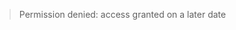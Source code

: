 > Permission denied: access granted on a later date


<!-- # Data loss

## Read: How does the lab protect you against data loss?

### The 3-2-1 Backup


### Specifics
#### Data entered into REDCap
Data entered into REDCap is automatically saved the moment it is entered.

Our REDCap database is housed on the University of Pennsylvania's `redcap.med.upenn.edu` server and is professionally maintained and backed up by UPenn staff.  Our REDCap database is also backed up to the secure `ChildLangLab Cloud`. Data is exported for analysis to our lab's secure Penn+Box (each project has a `deidentified-data` folder for this purpose) which is backed up to the `yellow-brick-road`, an external hard-drive in Katie's office, and to the `ChildLangLab Cloud`.

#### Auto-generated data
We you run an experiment, a folder is automatically created inside the experiment's `data` folder labeled with the experiment id, participant id, and date and time of the study (e.g., 1000-S001-2018-07-07-123455).  Inside this folder, details of the experiment are automatically saved, including which experimental condition was run, what the participant was exposed to, and what test items the participant received.  After the experiment, experimenter's are asked to make a **copy** of this folder and upload it to the `ChildLangLab-confidential-data` folder in our Penn+Box.  

Everything in our secure Penn+Box is backed up to the `yellow-brick-road` and to the `ChildLangLab Cloud`.

#### Uploaded data
In addition to the uploaded copy of an experiment's auto-generated data, experimenters are also required to save any audio or video files associated with a participant to that participant's confidential folder (auto-generated by the experiment, see [Auto-generated data](#auto-generated-data)in the Penn+Box `ChildLangLab-confidential-data` folder.

Once all of a participant's confidential data is saved to the `ChildLangLab-confidential-data` folder, the experimenter is required to upload a copy of the participant's entire **folder** in `ChildLangLab-confidential-data` to the `confidential-data` folder within an individual project (e.g.  `Empirical-Yang`).

As usual, everything in our secure Penn+Box is backed up to the `yellow-brick-road` and to the `ChildLangLab Cloud`.

#### Project files
* folder in Penn+Box

### Versioning Files
* all files on Penn+Box are versioned
* experiment software is versioned using git and stored in a github repository
* analysis files using git and stored on github ? (or BOX?) - figure this out; directly from the redcap database or directly from BOX.

* graduate students, post-docs, and

## Where are the gaps? could you accidentally lose data?

- laptops and iPads (no network connection, lost or stolen)
- uploaded data
  - requires saving: audio files (manually record and save)
  - datasheets need to be filled out and uploaded
  - BOX access priveledges mean you can copy and save data files in unapproved locations.


## What can you do with lab data?
- save in a specified location in the group account; upload to the cloud
    - where can you save things?
-
- I'm a grad student, post-doc, or faculty member, does this still apply to me?  YES. EVERYONE. -->

